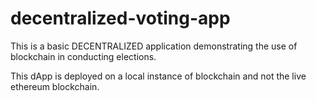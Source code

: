 # decentralized-voting-app

This is a basic DECENTRALIZED application demonstrating the use of blockchain in conducting elections.

This dApp is deployed on a local instance of blockchain and not the live ethereum blockchain.

